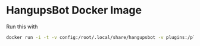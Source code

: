  HangupsBot Docker Image 
=========================
Run this with

```sh
docker run -i -t -v config:/root/.local/share/hangupsbot -v plugins:/plugins j16sdiz/hangupsbot
```
